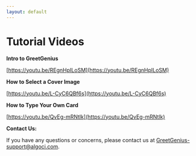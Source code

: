 ```yaml
---
layout: default
---
```

# Tutorial Videos

**Intro to GreetGenius**

[https://youtu.be/REgnHpILoSM](https://youtu.be/REgnHpILoSM)

**How to Select a Cover Image**

[https://youtu.be/L-CyC6QBf6s](https://youtu.be/L-CyC6QBf6s)

**How to Type Your Own Card**

[https://youtu.be/QvEg-mRNtlk](https://youtu.be/QvEg-mRNtlk)


**Contact Us:**

If you have any questions or concerns, please contact us at 
[GreetGenius-support@algoci.com](mailto:GreetGenius-support@algoci.com).